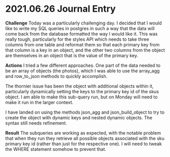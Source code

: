 # 2021.06.26 Journal Entry

**Challenge**
Today was a particularly challenging day. I decided that I would like to write my SQL queries in postgres in such a way that the data will come back from the database formatted the way I would like it. This was really tough, particularly for the styles API which needs to take three columns from one table and reformat them so that each primary key from that column is a key in an object, and the other two columns from the object are themselves in an object that is the value of the primary key.


**Actions**
I tried a few different approaches. One part of the data needed to be an array of objects (the photos), which I was able to use the array_agg and row_to_json methods to quickly accomplish.

The thornier issue has been the object with additional objects within it, particularly dynamically setting the keys to the primary key id of the skus object. I am able to make this sub-query run, but on Monday will need to make it run in the larger context.

I have landed on using the methods json_agg and json_build_object to try to create the object with dynamic keys and nested dynamic objects. The syntax still needs refinement.

**Result**
The subqueries are working as expected, with the notable problem that when they run they retrieve all possible objects associated with the sku primary key id (rather than just for the respective one). I will need to tweak the WHERE statement somehow to prevent that.